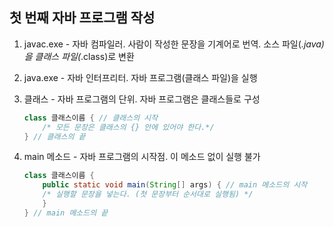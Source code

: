 ## 첫 번째 자바 프로그램 작성
1. javac.exe - 자바 컴파일러. 사람이 작성한 문장을 기계어로 번역. 소스 파일(*.java)을 클래스 파일(*.class)로 변환
2. java.exe - 자바 인터프리터. 자바 프로그램(클래스 파일)을 실행
3. 클래스 - 자바 프로그램의 단위. 자바 프로그램은 클래스들로 구성
    
    ```java
    class 클래스이름 { // 클래스의 시작
    	/* 모든 문장은 클래스의 {} 안에 있어야 한다.*/
    } // 클래스의 끝
    ```
    
4. main 메소드 - 자바 프로그램의 시작점. 이 메소드 없이 실행 불가
    
    ```java
    class 클래스이름 {
    	public static void main(String[] args) { // main 메소드의 시작
    	/* 실행할 문장을 넣는다. (첫 문장부터 순서대로 실행됨) */
    	}
    } // main 메소드의 끝
    ```